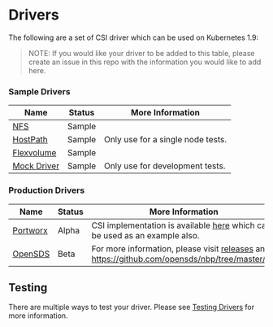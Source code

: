 # Drivers
The following are a set of CSI driver which can be used on Kubernetes 1.9:

> NOTE: If you would like your driver to be added to this table, please create an issue in this repo with the information you would like to add here.

### Sample Drivers
Name | Status | More Information
-----|--------|-------
[NFS](https://github.com/kubernetes-csi/drivers/tree/master/pkg/nfs) | Sample | 
[HostPath](https://github.com/kubernetes-csi/drivers/tree/master/pkg/hostpath) | Sample | Only use for a single node tests.
[Flexvolume](https://github.com/kubernetes-csi/drivers/tree/master/pkg/flexadapter) | Sample |
[Mock Driver](https://github.com/thecodeteam/gocsi/tree/master/mock) | Sample | Only use for development tests.

### Production Drivers

Name | Status | More Information
-----|--------|-------
[Portworx](https://portworx.com/) | Alpha | CSI implementation is available [here](https://github.com/libopenstorage/openstorage/tree/master/csi) which can be used as an example also.
[OpenSDS](https://www.opensds.io/) | Beta | For more information, please visit [releases](https://github.com/opensds/nbp/releases) and https://github.com/opensds/nbp/tree/master/csi

## Testing
There are multiple ways to test your driver. Please see [Testing Drivers](Testing-Drivers.html) for more information.